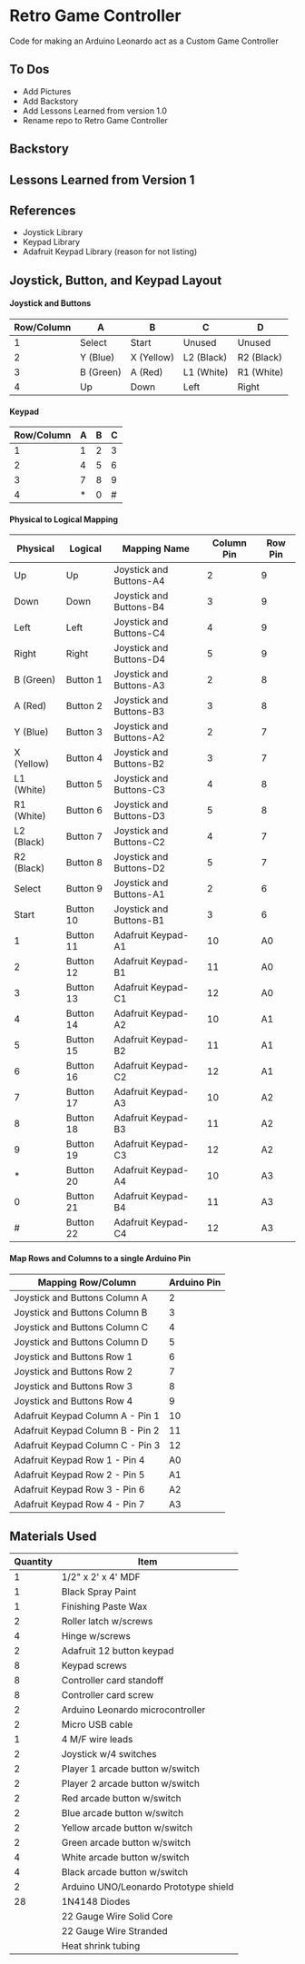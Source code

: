 # Retro Game Controller
Code for making an Arduino Leonardo act as a Custom Game Controller

## To Dos
- Add Pictures
- Add Backstory
- Add Lessons Learned from version 1.0
- Rename repo to Retro Game Controller

## Backstory

## Lessons Learned from Version 1

## References
- Joystick Library
- Keypad Library
- Adafruit Keypad Library (reason for not listing)

## Joystick, Button, and Keypad Layout
#### Joystick and Buttons
| Row/Column | A         | B          | C          | D          |
|------------|-----------|------------|------------|------------|
| 1          | Select    | Start      | Unused     | Unused     |
| 2          | Y (Blue)  | X (Yellow) | L2 (Black) | R2 (Black) |
| 3          | B (Green) | A (Red)    | L1 (White) | R1 (White) |
| 4          | Up        | Down       | Left       | Right      |
  
#### Keypad
| Row/Column | A   | B   | C   |
|------------|-----|-----|-----|
| 1          | 1   | 2   | 3   |
| 2          | 4   | 5   | 6   |
| 3          | 7   | 8   | 9   |
| 4          | *   | 0   | #   |

#### Physical to Logical Mapping
| Physical   | Logical   | Mapping Name            | Column Pin | Row Pin |
|------------|-----------|-------------------------|------------|---------|
| Up         | Up        | Joystick and Buttons-A4 | 2          | 9       |
| Down       | Down      | Joystick and Buttons-B4 | 3          | 9       |
| Left       | Left      | Joystick and Buttons-C4 | 4          | 9       |
| Right      | Right     | Joystick and Buttons-D4 | 5          | 9       |
| B (Green)  | Button 1  | Joystick and Buttons-A3 | 2          | 8       |
| A (Red)    | Button 2  | Joystick and Buttons-B3 | 3          | 8       |
| Y (Blue)   | Button 3  | Joystick and Buttons-A2 | 2          | 7       |
| X (Yellow) | Button 4  | Joystick and Buttons-B2 | 3          | 7       |
| L1 (White) | Button 5  | Joystick and Buttons-C3 | 4          | 8       |
| R1 (White) | Button 6  | Joystick and Buttons-D3 | 5          | 8       |
| L2 (Black) | Button 7  | Joystick and Buttons-C2 | 4          | 7       |
| R2 (Black) | Button 8  | Joystick and Buttons-D2 | 5          | 7       |
| Select     | Button 9  | Joystick and Buttons-A1 | 2          | 6       |
| Start      | Button 10 | Joystick and Buttons-B1 | 3          | 6       |
| 1          | Button 11 | Adafruit Keypad-A1      | 10         | A0      |
| 2          | Button 12 | Adafruit Keypad-B1      | 11         | A0      |
| 3          | Button 13 | Adafruit Keypad-C1      | 12         | A0      |
| 4          | Button 14 | Adafruit Keypad-A2      | 10         | A1      |
| 5          | Button 15 | Adafruit Keypad-B2      | 11         | A1      |
| 6          | Button 16 | Adafruit Keypad-C2      | 12         | A1      |
| 7          | Button 17 | Adafruit Keypad-A3      | 10         | A2      |
| 8          | Button 18 | Adafruit Keypad-B3      | 11         | A2      |
| 9          | Button 19 | Adafruit Keypad-C3      | 12         | A2      |
| *          | Button 20 | Adafruit Keypad-A4      | 10         | A3      |
| 0          | Button 21 | Adafruit Keypad-B4      | 11         | A3      |
| #          | Button 22 | Adafruit Keypad-C4      | 12         | A3      |

#### Map Rows and Columns to a single Arduino Pin
| Mapping Row/Column               | Arduino Pin |
|----------------------------------|-------------|
| Joystick and Buttons Column A    | 2           |
| Joystick and Buttons Column B    | 3           |
| Joystick and Buttons Column C    | 4           |
| Joystick and Buttons Column D    | 5           |
| Joystick and Buttons Row 1       | 6           |
| Joystick and Buttons Row 2       | 7           |
| Joystick and Buttons Row 3       | 8           |
| Joystick and Buttons Row 4       | 9           |
| Adafruit Keypad Column A - Pin 1 | 10          |
| Adafruit Keypad Column B - Pin 2 | 11          |
| Adafruit Keypad Column C - Pin 3 | 12          |
| Adafruit Keypad Row 1 - Pin 4    | A0          |
| Adafruit Keypad Row 2 - Pin 5    | A1          |
| Adafruit Keypad Row 3 - Pin 6    | A2          |
| Adafruit Keypad Row 4 - Pin 7    | A3          |

## Materials Used
| Quantity | Item                                  |
|----------|---------------------------------------|
| 1        | 1/2" x 2' x 4' MDF                    |
| 1        | Black Spray Paint                     |
| 1        | Finishing Paste Wax                   |
| 2        | Roller latch w/screws                 |
| 4        | Hinge w/screws                        |
| 2        | Adafruit 12 button keypad             |
| 8        | Keypad screws                         |
| 8        | Controller card standoff              |
| 8        | Controller card screw                 |
| 2        | Arduino Leonardo microcontroller      |
| 2        | Micro USB cable                       |
| 1        | 4	M/F wire leads                      |
| 2        | Joystick w/4 switches                 |
| 2        | Player 1 arcade button w/switch       |
| 2        | Player 2 arcade button w/switch       |
| 2        | Red arcade button w/switch            |
| 2        | Blue arcade button w/switch           |
| 2        | Yellow arcade button w/switch         |
| 2        | Green arcade button w/switch          |
| 4        | White arcade button w/switch          |
| 4        | Black arcade button w/switch          |
| 2        | Arduino UNO/Leonardo Prototype shield |
| 28       | 1N4148 Diodes                         |
|          | 22 Gauge Wire Solid Core              |
|          | 22 Gauge Wire Stranded                |
|          | Heat shrink tubing                    |
